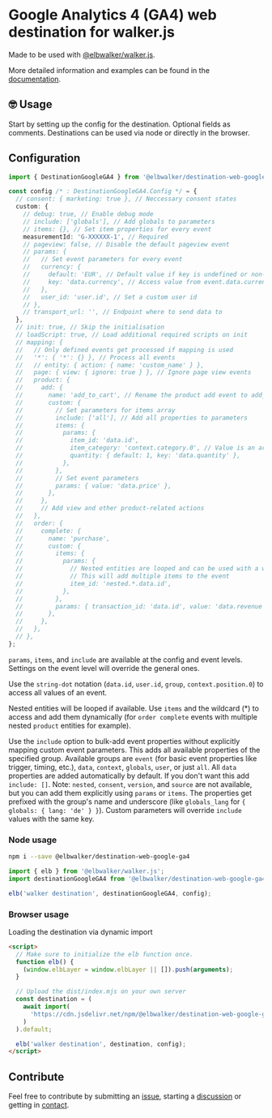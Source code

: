 # Google Analytics 4 (GA4) web destination for walker.js

Made to be used with [@elbwalker/walker.js](https://github.com/elbwalker/walker.js).

More detailed information and examples can be found in the [documentation](https://docs.elbwalker.com/).

## 🤓 Usage

Start by setting up the config for the destination. Optional fields as comments.
Destinations can be used via node or directly in the browser.

## Configuration

```ts
import { DestinationGoogleGA4 } from '@elbwalker/destination-web-google-ga4';

const config /* : DestinationGoogleGA4.Config */ = {
  // consent: { marketing: true }, // Neccessary consent states
  custom: {
    // debug: true, // Enable debug mode
    // include: ['globals'], // Add globals to parameters
    // items: {}, // Set item properties for every event
    measurementId: 'G-XXXXXX-1', // Required
    // pageview: false, // Disable the default pageview event
    // params: {
    //   // Set event parameters for every event
    //   currency: {
    //     default: 'EUR', // Default value if key is undefined or non-existent
    //     key: 'data.currency', // Access value from event.data.currency
    //   },
    //   user_id: 'user.id', // Set a custom user id
    // },
    // transport_url: '', // Endpoint where to send data to
  },
  // init: true, // Skip the initialisation
  // loadScript: true, // Load additional required scripts on init
  // mapping: {
  //   // Only defined events get processed if mapping is used
  //   '*': { '*': {} }, // Process all events
  //   // entity: { action: { name: 'custom_name' } },
  //   page: { view: { ignore: true } }, // Ignore page view events
  //   product: {
  //     add: {
  //       name: 'add_to_cart', // Rename the product add event to add_to_cart
  //       custom: {
  //         // Set parameters for items array
  //         include: ['all'], // Add all properties to parameters
  //         items: {
  //           params: {
  //             item_id: 'data.id',
  //             item_category: 'context.category.0', // Value is an array
  //             quantity: { default: 1, key: 'data.quantity' },
  //           },
  //         },
  //         // Set event parameters
  //         params: { value: 'data.price' },
  //       },
  //     },
  //     // Add view and other product-related actions
  //   },
  //   order: {
  //     complete: {
  //       name: 'purchase',
  //       custom: {
  //         items: {
  //           params: {
  //             // Nested entities are looped and can be used with a wildcard
  //             // This will add multiple items to the event
  //             item_id: 'nested.*.data.id',
  //           },
  //         },
  //         params: { transaction_id: 'data.id', value: 'data.revenue' },
  //       },
  //     },
  //   },
  // },
};
```

`params`, `items`, and `include` are available at the config and event levels. Settings on the event level will override the general ones.

Use the `string-dot` notation (`data.id`, `user.id`, `group`, `context.position.0`) to access all values of an event.

Nested entities will be looped if available. Use `items` and the wildcard (\*) to access and add them dynamically (for `order complete` events with multiple nested `product` entities for example).

Use the `include` option to bulk-add event properties without explicitly mapping custom event parameters. This adds all available properties of the specified group. Available groups are `event` (for basic event properties like trigger, timing, etc.), `data`, `context`, `globals`, `user`, or just `all`. All `data` properties are added automatically by default. If you don't want this add `include: []`.
Note: `nested`, `consent`, `version`, and `source` are not available, but you can add them explicitly using `params` or `items`. The properties get prefixed with the group's name and underscore (like `globals_lang` for `{ globals: { lang: 'de' } }`). Custom parameters will override `include` values with the same key.

### Node usage

```sh
npm i --save @elbwalker/destination-web-google-ga4
```

```ts
import { elb } from '@elbwalker/walker.js';
import destinationGoogleGA4 from '@elbwalker/destination-web-google-ga4';

elb('walker destination', destinationGoogleGA4, config);
```

### Browser usage

Loading the destination via dynamic import

```html
<script>
  // Make sure to initialize the elb function once.
  function elb() {
    (window.elbLayer = window.elbLayer || []).push(arguments);
  }

  // Upload the dist/index.mjs on your own server
  const destination = (
    await import(
      'https://cdn.jsdelivr.net/npm/@elbwalker/destination-web-google-ga4/dist/index.mjs'
    )
  ).default;

  elb('walker destination', destination, config);
</script>
```

## Contribute

Feel free to contribute by submitting an [issue](https://github.com/elbwalker/walker.js/issues), starting a [discussion](https://github.com/elbwalker/walker.js/discussions) or getting in [contact](https://calendly.com/elb-alexander/30min).
